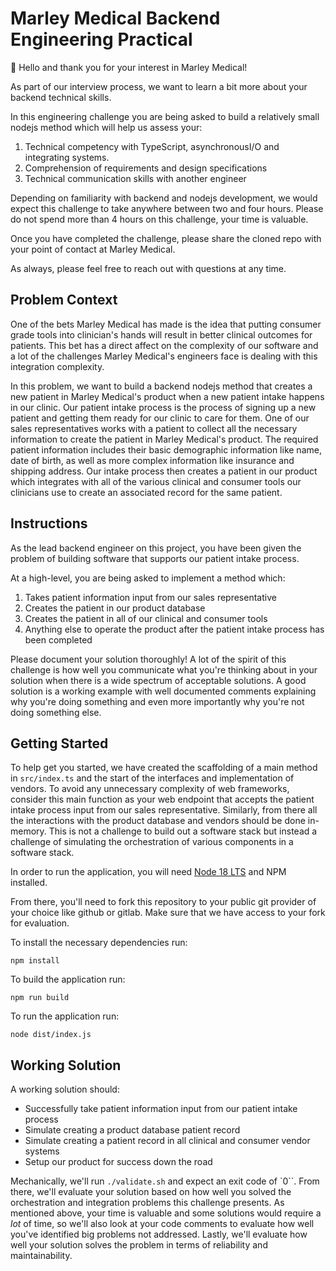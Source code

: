 # Marley Medical Backend Engineering Practical

👋 Hello and thank you for your interest in Marley Medical!

As part of our interview process, we want to learn a bit more about your backend technical skills.

In this engineering challenge you are being asked to build a relatively small nodejs method which will help us assess your:

1. Technical competency with TypeScript, asynchronousI/O and integrating systems.
2. Comprehension of requirements and design specifications
3. Technical communication skills with another engineer

Depending on familiarity with backend and nodejs development, we would expect this challenge to take anywhere between two and four hours. Please do not spend more than 4 hours on this challenge, your time is valuable.

Once you have completed the challenge, please share the cloned repo with your point of contact at Marley Medical.

As always, please feel free to reach out with questions at any time.

## Problem Context

One of the bets Marley Medical has made is the idea that putting consumer grade tools into clinician's hands will result in better clinical outcomes for patients. This bet has a direct affect on the complexity of our software and a lot of the challenges Marley Medical's engineers face is dealing with this integration complexity.

In this problem, we want to build a backend nodejs method that creates a new patient in Marley Medical's product when a new patient intake happens in our clinic. Our patient intake process is the process of signing up a new patient and getting them ready for our clinic to care for them. One of our sales representatives works with a patient to collect all the necessary information to create the patient in Marley Medical's product. The required patient information includes their basic demographic information like name, date of birth, as well as more complex information like insurance and shipping address. Our intake process then creates a patient in our product which integrates with all of the various clinical and consumer tools our clinicians use to create an associated record for the same patient.

## Instructions

As the lead backend engineer on this project, you have been given the problem of building software that supports our patient intake process.

At a high-level, you are being asked to implement a method which:

1. Takes patient information input from our sales representative
2. Creates the patient in our product database
3. Creates the patient in all of our clinical and consumer tools
4. Anything else to operate the product after the patient intake process has been completed

Please document your solution thoroughly! A lot of the spirit of this challenge is how well you communicate what you're thinking about in your solution when there is a wide spectrum of acceptable solutions. A good solution is a working example with well documented comments explaining why you're doing something and even more importantly why you're not doing something else.

## Getting Started

To help get you started, we have created the scaffolding of a main method in `src/index.ts` and the start of the interfaces and implementation of vendors. To avoid any unnecessary complexity of web frameworks, consider this main function as your web endpoint that accepts the patient intake process input from our sales representative. Similarly, from there all the interactions with the product database and vendors should be done in-memory. This is not a challenge to build out a software stack but instead a challenge of simulating the orchestration of various components in a software stack.

In order to run the application, you will need [Node 18 LTS](https://nodejs.org/en/) and NPM installed.

From there, you'll need to fork this repository to your public git provider of your choice like github or gitlab. Make sure that we have access to your fork for evaluation.

To install the necessary dependencies run:

```
npm install
```

To build the application run:

```
npm run build
```

To run the application run:

```
node dist/index.js
```

## Working Solution

A working solution should:

- Successfully take patient information input from our patient intake process
- Simulate creating a product database patient record
- Simulate creating a patient record in all clinical and consumer vendor systems
- Setup our product for success down the road

Mechanically, we'll run `./validate.sh` and expect an exit code of `0``. From there, we'll evaluate your solution based on how well you solved the orchestration and integration problems this challenge presents. As mentioned above, your time is valuable and some solutions would require a _lot_ of time, so we'll also look at your code comments to evaluate how well you've identified big problems not addressed. Lastly, we'll evaluate how well your solution solves the problem in terms of reliability and maintainability.
